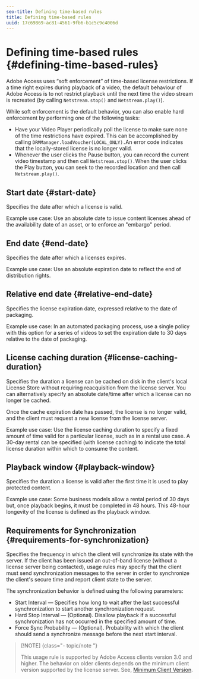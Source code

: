 ```yaml
---
seo-title: Defining time-based rules
title: Defining time-based rules
uuid: 17c69869-ac81-4561-9fb6-b1c5c9c4006d
---
```


# Defining time-based rules {#defining-time-based-rules}

Adobe Access uses “soft enforcement” of time-based license restrictions. If a time right expires during playback of a video, the default behaviour of Adobe Access is to not restrict playback until the next time the video stream is recreated (by calling `Netstream.stop()` and `Netstream.play()`).

While soft enforcement is the default behavior, you can also enable hard enforcement by performing one of the following tasks:

* Have your Video Player periodically poll the license to make sure none of the time restrictions have expired. This can be accomplished by calling `DRMManager.loadVoucher(LOCAL_ONLY).`An error code indicates that the locally-stored license is no longer valid. 
* Whenever the user clicks the Pause button, you can record the current video timestamp and then call `Netstream.stop().`When the user clicks the Play button, you can seek to the recorded location and then call `Netstream.play()`.

## Start date {#start-date}

Specifies the date after which a license is valid.

Example use case: Use an absolute date to issue content licenses ahead of the availability date of an asset, or to enforce an "embargo" period.

## End date {#end-date}

Specifies the date after which a licenses expires.

Example use case: Use an absolute expiration date to reflect the end of distribution rights. 

## Relative end date {#relative-end-date}

Specifies the license expiration date, expressed relative to the date of packaging.

Example use case: In an automated packaging process, use a single policy with this option for a series of videos to set the expiration date to 30 days relative to the date of packaging.

## License caching duration {#license-caching-duration}

Specifies the duration a license can be cached on disk in the client's local License Store without requiring reacquisition from the license server. You can alternatively specify an absolute date/time after which a license can no longer be cached.

Once the cache expiration date has passed, the license is no longer valid, and the client must request a new license from the license server.

Example use case: Use the license caching duration to specify a fixed amount of time valid for a particular license, such as in a rental use case. A 30-day rental can be specified (with license caching) to indicate the total license duration within which to consume the content.

## Playback window {#playback-window}

Specifies the duration a license is valid after the first time it is used to play protected content.

Example use case: Some business models allow a rental period of 30 days but, once playback begins, it must be completed in 48 hours. This 48-hour longevity of the license is defined as the playback window.

## Requirements for Synchronization {#requirements-for-synchronization}

Specifies the frequency in which the client will synchronize its state with the server. If the client has been issued an out-of-band license (without a license server being contacted), usage rules may specify that the client must send synchronization messages to the server in order to synchronize the client's secure time and report client state to the server.

The synchronization behavior is defined using the following parameters:

* Start Interval — Specifies how long to wait after the last successful synchronization to start another synchronization request. 
* Hard Stop Interval — (Optional). Disallow playback if a successful synchronization has not occurred in the specified amount of time. 
* Force Sync Probability — (Optional). Probability with which the client should send a synchronize message before the next start interval.

>[!NOTE] {class="- topic/note "}
>
>This usage rule is supported by Adobe Access clients version 3.0 and higher. The behavior on older clients depends on the minimum client version supported by the license server. See, [Minimum Client Version](../../../../aaxs-protecting-content/content-implementing-the-license-server/content-handling-license-reqs/content-minimum-client-version.md).